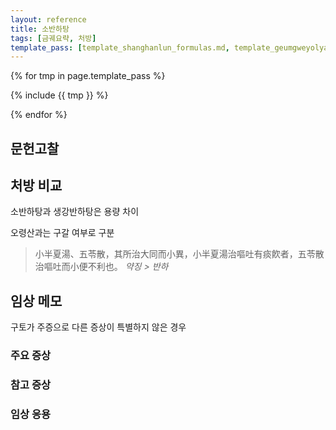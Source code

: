 ```yaml
---
layout: reference
title: 소반하탕
tags: [금궤요략, 처방]
template_pass: [template_shanghanlun_formulas.md, template_geumgweyolyag_formulas.md, template_etc_formulas.md]
---
```


{% for tmp in page.template_pass %}

{% include {{ tmp }} %}

{% endfor %}

## 문헌고찰


## 처방 비교

소반하탕과 생강반하탕은 용량 차이

오령산과는 구갈 여부로 구분

> 小半夏湯、五苓散，其所治大同而小異，小半夏湯治嘔吐有痰飮者，五苓散治嘔吐而小便不利也。 _약징 > 반하_

## 임상 메모

구토가 주증으로 다른 증상이 특별하지 않은 경우

### 주요 증상

### 참고 증상

### 임상 응용

